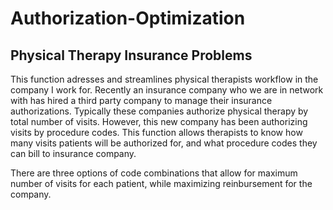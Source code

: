 # Authorization-Optimization
## Physical Therapy Insurance Problems

This function adresses and streamlines physical therapists workflow in the company I work for. Recently an insurance company who we are in network
with has hired a third party company to manage their insurance authorizations. Typically these companies authorize physical therapy by
total number of visits. However, this new company has been authorizing visits by procedure codes. This function allows therapists to 
know how many visits patients will be authorized for, and what procedure codes they can bill to insurance company. 

There are three options of code combinations that allow for maximum number of visits for each patient, while maximizing reinbursement
for the company.
